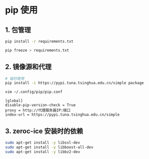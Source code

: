 # pip 使用

## 1. 包管理

```bash
pip install -r requirements.txt
```

```bash
pip freeze > requirements.txt
```

## 2. 镜像源和代理

```bash
# 临时使用
pip install -i https://pypi.tuna.tsinghua.edu.cn/simple package
```

```bash
vim ~/.config/pip/pip.conf
```

```properties
[global]
disable-pip-version-check = True
proxy = http://代理服务器IP:端口
index-url = https://pypi.tuna.tsinghua.edu.cn/simple
```

## 3. zeroc-ice 安装时的依赖

```bash
sudo apt-get install -y libssl-dev
sudo apt-get install -y libboost-all-dev
sudo apt-get install -y libbz2-dev
```

